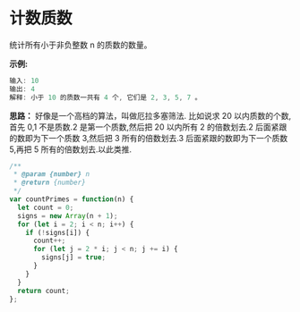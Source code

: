 # 计数质数

统计所有小于非负整数 n 的质数的数量。

**示例:**

```js
输入: 10
输出: 4
解释: 小于 10 的质数一共有 4 个, 它们是 2, 3, 5, 7 。
```

**思路：**
好像是一个高档的算法，叫做厄拉多塞筛法. 比如说求 20 以内质数的个数,首先 0,1 不是质数.2 是第一个质数,然后把 20 以内所有 2 的倍数划去.2 后面紧跟的数即为下一个质数 3,然后把 3 所有的倍数划去.3 后面紧跟的数即为下一个质数 5,再把 5 所有的倍数划去.以此类推.

```js
/**
 * @param {number} n
 * @return {number}
 */
var countPrimes = function(n) {
  let count = 0;
  signs = new Array(n + 1);
  for (let i = 2; i < n; i++) {
    if (!signs[i]) {
      count++;
      for (let j = 2 * i; j < n; j += i) {
        signs[j] = true;
      }
    }
  }
  return count;
};
```
